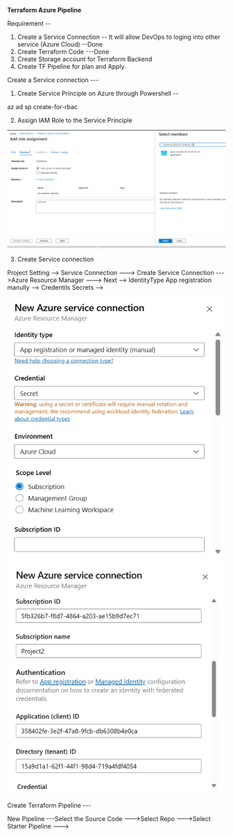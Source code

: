 **Terraform Azure Pipeline**

Requirement -- 
1. Create a Service Connection -- It will allow DevOps to loging into other service (Azure Cloud) --Done
2. Create Terraform Code  ---Done
3. Create Storage account for Terraform Backend 
4. Create TF Pipeline for plan and Apply.



Create a Service connection ---

1. Create Service Principle on Azure through Powershell -- 

az ad sp create-for-rbac

2. Assign IAM Role to the Service Principle

![alt text](image.png)

3. Create Service connection 

Project Setting --> Service Connection ---> Create Service Connection --->Azure Resource Manager ---> 
Next --> IdentityType App registration manully --> Credentils Secrets -->

![alt text](image-1.png)
![alt text](image-2.png)


Create Terraform Pipeline ---

New Pipeline ---Select the Source Code --->Select Repo --->Select Starter Pipeline --->


